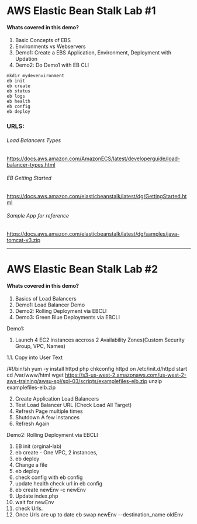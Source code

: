 # AWS Elastic Bean Stalk Lab #1

#### Whats covered in this demo?
1. Basic Concepts of EBS
2. Environments vs Webservers
3. Demo1: Create a EBS Application, Environment, Deployment with Updation
4. Demo2: Do Demo1 with EB CLI

```
mkdir mydevenvironment
eb init
eb create
eb status
eb logs
eb health
eb config
eb deploy
```


### URLS: 
###### Load Balancers Types
https://docs.aws.amazon.com/AmazonECS/latest/developerguide/load-balancer-types.html
###### EB Getting Started
https://docs.aws.amazon.com/elasticbeanstalk/latest/dg/GettingStarted.html
###### Sample App for reference
https://docs.aws.amazon.com/elasticbeanstalk/latest/dg/samples/java-tomcat-v3.zip

-----



# AWS Elastic Bean Stalk Lab #2
#### Whats covered in this demo?
1. Basics of Load Balancers
2. Demo1: Load Balancer Demo
3. Demo2: Rolling Deployment via EBCLI
4. Demo3: Green Blue Deployments via EBCLI

Demo1:
1. Launch 4 EC2 instances accross 2 Availability Zones(Custom Security Group, VPC, Names)

1.1. Copy into User Text

/#!/bin/sh
yum -y install httpd php
chkconfig httpd on
/etc/init.d/httpd start
cd /var/www/html
wget https://s3-us-west-2.amazonaws.com/us-west-2-aws-training/awsu-spl/spl-03/scripts/examplefiles-elb.zip
unzip examplefiles-elb.zip

2. Create Application Load Balancers
3. Test Load Balancer URL (Check Load All Target)
4. Refresh Page multiple times
5. Shutdown A few instances
6. Refresh Again

Demo2: Rolling Deployment via EBCLI
1. EB init (orginal-lab)
2. eb create - One VPC, 2 instances, 
3. eb deploy
2. Change a file
3. eb deploy
4. check config with eb config
5. update health check url in eb config
6. eb create newEnv -c newEnv
7. Update index.php 
7. wait for newEnv
8. check Urls. 
9. Once Urls are up to date
 eb swap newEnv --destination_name oldEnv


